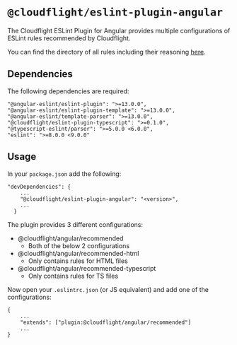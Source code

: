 # `@cloudflight/eslint-plugin-angular`

The Cloudflight ESLint Plugin for Angular provides multiple configurations of ESLint rules recommended by Cloudflight.

You can find the directory of all rules including their reasoning [here](src/configs).

## Dependencies

The following dependencies are required:

```
"@angular-eslint/eslint-plugin": ">=13.0.0",
"@angular-eslint/eslint-plugin-template": ">=13.0.0",
"@angular-eslint/template-parser": ">=13.0.0",
"@cloudflight/eslint-plugin-typescript": ">=0.1.0",
"@typescript-eslint/parser": ">=5.0.0 <6.0.0",
"eslint": ">=8.0.0 <9.0.0"
```

## Usage

In your `package.json` add the following:

```
"devDependencies": {
    ...
    "@cloudflight/eslint-plugin-angular": "<version>",
    ...
  }
```

The plugin provides 3 different configurations:

-   @cloudflight/angular/recommended
    -   Both of the below 2 configurations
-   @cloudflight/angular/recommended-html
    -   Only contains rules for HTML files
-   @cloudflight/angular/recommended-typescript
    -   Only contains rules for TS files

Now open your `.eslintrc.json` (or JS equivalent) and add one of the configurations:

```
{
    ...
    "extends": ["plugin:@cloudflight/angular/recommended"]
    ...
}
```
